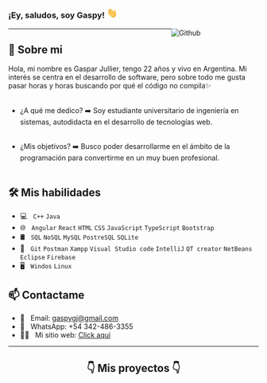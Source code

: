 ### ¡Ey, saludos, soy Gaspy! <img alt="saludo" width="22px" src="https://raw.githubusercontent.com/parth-27/parth-27/master/Hi.gif">

<img width="35%" align="right" alt="Github" src="https://user-images.githubusercontent.com/48678280/88862734-4903af80-d201-11ea-968b-9c939d88a37c.gif">

<hr/>

## 🔎 Sobre mi

Hola, mi nombre es Gaspar Jullier, tengo 22 años y vivo en Argentina. Mi interés se centra en el desarrollo de software, pero sobre todo me gusta pasar horas y horas buscando por qué el código no compila✨<br><br>

* ¿A qué me dedico? ➡️ Soy estudiante universitario de ingeniería en sistemas, autodidacta en el desarrollo de tecnologías web.<br><br>

* ¿Mis objetivos? ➡️ Busco poder desarrollarme en el ámbito de la programación para convertirme en un muy buen profesional.<br><br>

## 🛠 Mis habilidades

* 💻 &nbsp; `C++`  `Java` 
* 🌐 &nbsp; `Angular` `React` `HTML`  `CSS`  `JavaScript` `TypeScript` `Bootstrap` 
* 🛢 &nbsp; `SQL` `NoSQL` `MySQL` `PostreSQL` `SQLite`
* 🔧 &nbsp; `Git` `Postman` `Xampp` `Visual Studio code` `IntelliJ` `QT creator` `NetBeans` `Eclipse` `Firebase` 
* 🖥 &nbsp; `Windos` `Linux`

## 📫 Contactame

* 📧 &nbsp; Email: gaspygj@gmail.com
* 📱 &nbsp; WhatsApp: +54 342-486-3355
* 👨‍💻 &nbsp; Mi sitio web: [Click aquí](https://gasparjullier.up.railway.app/)

<hr/>

<h2 align="center">👇 Mis proyectos 👇</h2> 
